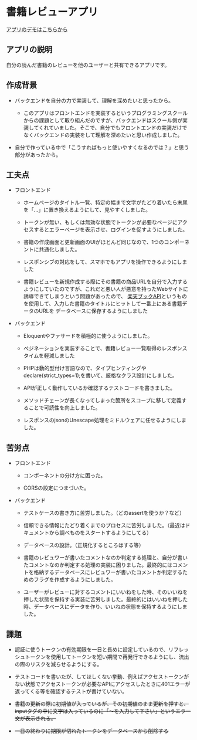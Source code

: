 # 書籍レビューアプリ

[アプリのデモはこちらから](https://book-review-frontend-pearl.vercel.app)

## アプリの説明

自分の読んだ書籍のレビューを他のユーザーと共有できるアプリです。

## 作成背景

- バックエンドを自分の力で実装して、理解を深めたいと思ったから。

    - このアプリはフロントエンドを実装するというプログラミングスクールからの課題として取り組んだのですが、バックエンドはスクール側が実装してくれていました。そこで、自分でもフロントエンドの実装だけでなくバックエンドの実装をして理解を深めたいと思い作成しました。

- 自分で作っている中で「こうすればもっと使いやすくなるのでは？」と思う部分があったから。

## 工夫点

- フロントエンド

    - ホームページのタイトル一覧、特定の幅まで文字がたどり着いたら末尾を「...」に置き換えるようにして、見やすくしました。
    
    - トークンが無い、もしくは無効な状態でトークンが必要なページにアクセスするとエラーページを表示させ、ログインを促すようにしました。
    
    - 書籍の作成画面と更新画面のUIがほとんど同じなので、1つのコンポーネントに共通化しました。
    
    - レスポンシブの対応をして、スマホでもアプリを操作できるようにしました
 
    - 書籍レビューを新規作成する際にその書籍の商品URLを自分で入力するようにしていたのですが、これだと悪い人が悪意を持ったWebサイトに誘導できてしまうという問題があったので、
      [楽天ブックAPI](https://webservice.rakuten.co.jp/explorer/api/BooksBook/Search)というものを使用して、入力した書籍のタイトルにヒットして一番上にある書籍データのURLを
      データベースに保存するようにしました

- バックエンド

    - Eloquentやファサードを積極的に使うようにしました。
    
    - ぺジネーションを実装することで、書籍レビュー一覧取得のレスポンスタイムを軽減しました
    
    - PHPは動的型付け言語なので、タイプヒンティングやdeclare(strict_types=1);を書いて、厳格なクラス設計にしました。
    
    - APIが正しく動作しているか確認するテストコードを書きました。
    
    - メソッドチェーンが長くなってしまった箇所をスコープに移して定義することで可読性を向上しました。
    
    - レスポンスのjsonのUnescape処理をミドルウェアに任せるようにしました。
 
## 苦労点

- フロントエンド

    - コンポーネントの分け方に困った。

    - CORSの設定につまづいた。
  
- バックエンド

    - テストケースの書き方に苦労しました。（どのassertを使うか？など）

    - 信頼できる情報にたどり着くまでのプロセスに苦労しました。（最近はドキュメントから調べものをスタートするようにしてる）
    
    - データベースの設計。（正規化するところはする等）
    
    - 書籍のレビュワーが書いたコメントなのか判定する処理と、自分が書いたコメントなのか判定する処理の実装に困りました。最終的にはコメントを格納するデータベースにレビュワーが書いたコメントか判定するためのフラグを作成するようにしました。
    
    - ユーザーがレビューに対するコメントにいいねをした時、そのいいねを押した状態を保持する実装に苦労しました。最終的にはいいねを押した時、データベースにデータを作り、いいねの状態を保持するようにしました。

## 課題

- 認証に使うトークンの有効期限を一日と長めに設定しているので、リフレッシュトークンを使用してトークンを短い期間で再発行できるようにし、流出の際のリスクを減らせるようにする。

- テストコードを書いたが、してほしくない挙動、例えばアクセストークンがない状態でアクセストークンが必要なAPIにアクセスしたときに401エラーが返ってくる等を確認するテストが書けていない。

- ~~書籍の更新の際に初期値が入っているが、その初期値のまま更新を押すと、inputタグの中に文字は入っているのに「～を入力して下さい」というエラー文が表示される。~~

- ~~一日の終わりに期限が切れたトークンをデータベースから削除する~~
